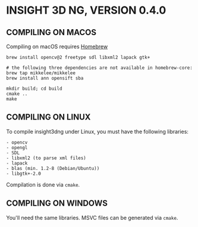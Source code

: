 INSIGHT 3D NG, VERSION 0.4.0
============================

COMPILING ON MACOS
------------------

Compiling on macOS requires [Homebrew](https://brew.sh)

```terminal
brew install opencv@2 freetype sdl libxml2 lapack gtk+

# the following three dependencies are not available in homebrew-core:
brew tap mikkelee/mikkelee
brew install ann opensift sba

mkdir build; cd build
cmake ..
make
```

COMPILING ON LINUX
------------------

To compile insight3dng under Linux, you must have the following libraries: 

	- opencv
	- opengl
	- SDL
	- libxml2 (to parse xml files)
	- lapack 
	- blas (min. 1.2-8 (Debian/Ubuntu))
	- libgtk+-2.0

Compilation is done via `cmake`.

COMPILING ON WINDOWS
--------------------

You'll need the same libraries. MSVC files can be generated via `cmake`.
